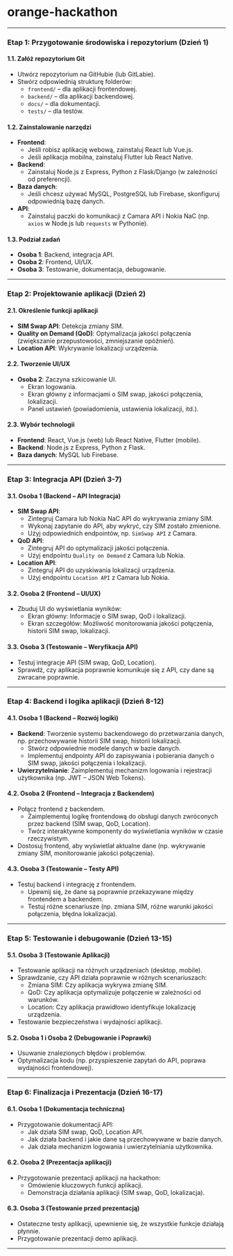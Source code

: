 # orange-hackathon
---

### **Etap 1: Przygotowanie środowiska i repozytorium (Dzień 1)**

#### 1.1. **Załóż repozytorium Git**
- Utwórz repozytorium na GitHubie (lub GitLabie).
- Stwórz odpowiednią strukturę folderów:
  - `frontend/` – dla aplikacji frontendowej.
  - `backend/` – dla aplikacji backendowej.
  - `docs/` – dla dokumentacji.
  - `tests/` – dla testów.

#### 1.2. **Zainstalowanie narzędzi**
- **Frontend**:
  - Jeśli robisz aplikację webową, zainstaluj React lub Vue.js.
  - Jeśli aplikacja mobilna, zainstaluj Flutter lub React Native.
- **Backend**:
  - Zainstaluj Node.js z Express, Python z Flask/Django (w zależności od preferencji).
- **Baza danych**:
  - Jeśli chcesz używać MySQL, PostgreSQL lub Firebase, skonfiguruj odpowiednią bazę danych.
- **API**:
  - Zainstaluj paczki do komunikacji z Camara API i Nokia NaC (np. `axios` w Node.js lub `requests` w Pythonie).

#### 1.3. **Podział zadań**
- **Osoba 1**: Backend, integracja API.
- **Osoba 2**: Frontend, UI/UX.
- **Osoba 3**: Testowanie, dokumentacja, debugowanie.

---

### **Etap 2: Projektowanie aplikacji (Dzień 2)**

#### 2.1. **Określenie funkcji aplikacji**
- **SIM Swap API**: Detekcja zmiany SIM.
- **Quality on Demand (QoD)**: Optymalizacja jakości połączenia (zwiększanie przepustowości, zmniejszanie opóźnień).
- **Location API**: Wykrywanie lokalizacji urządzenia.

#### 2.2. **Tworzenie UI/UX**
- **Osoba 2**: Zaczyna szkicowanie UI.
  - Ekran logowania.
  - Ekran główny z informacjami o SIM swap, jakości połączenia, lokalizacji.
  - Panel ustawień (powiadomienia, ustawienia lokalizacji, itd.).

#### 2.3. **Wybór technologii**
- **Frontend**: React, Vue.js (web) lub React Native, Flutter (mobile).
- **Backend**: Node.js z Express, Python z Flask.
- **Baza danych**: MySQL lub Firebase.

---

### **Etap 3: Integracja API (Dzień 3-7)**

#### 3.1. **Osoba 1 (Backend – API Integracja)**
- **SIM Swap API**:
  - Zintegruj Camara lub Nokia NaC API do wykrywania zmiany SIM.
  - Wykonaj zapytanie do API, aby wykryć, czy SIM zostało zmienione.
  - Użyj odpowiednich endpointów, np. `SimSwap API` z Camara.
- **QoD API**:
  - Zintegruj API do optymalizacji jakości połączenia.
  - Użyj endpointu `Quality on Demand` z Camara lub Nokia.
- **Location API**:
  - Zintegruj API do uzyskiwania lokalizacji urządzenia.
  - Użyj endpointu `Location API` z Camara lub Nokia.

#### 3.2. **Osoba 2 (Frontend – UI/UX)**
- Zbuduj UI do wyświetlania wyników:
  - Ekran główny: Informacje o SIM swap, QoD i lokalizacji.
  - Ekran szczegółów: Możliwość monitorowania jakości połączenia, historii SIM swap, lokalizacji.
  
#### 3.3. **Osoba 3 (Testowanie – Weryfikacja API)**
- Testuj integracje API (SIM swap, QoD, Location).
- Sprawdź, czy aplikacja poprawnie komunikuje się z API, czy dane są zwracane poprawnie.

---

### **Etap 4: Backend i logika aplikacji (Dzień 8-12)**

#### 4.1. **Osoba 1 (Backend – Rozwój logiki)**
- **Backend**: Tworzenie systemu backendowego do przetwarzania danych, np. przechowywanie historii SIM swap, historii lokalizacji.
  - Stwórz odpowiednie modele danych w bazie danych.
  - Implementuj endpointy API do zapisywania i pobierania danych o SIM swap, jakości połączenia i lokalizacji.
- **Uwierzytelnianie**: Zaimplementuj mechanizm logowania i rejestracji użytkownika (np. JWT – JSON Web Tokens).

#### 4.2. **Osoba 2 (Frontend – Integracja z Backendem)**
- Połącz frontend z backendem.
  - Zaimplementuj logikę frontendową do obsługi danych zwróconych przez backend (SIM swap, QoD, Location).
  - Twórz interaktywne komponenty do wyświetlania wyników w czasie rzeczywistym.
- Dostosuj frontend, aby wyświetlał aktualne dane (np. wykrywanie zmiany SIM, monitorowanie jakości połączenia).

#### 4.3. **Osoba 3 (Testowanie – Testy API)**
- Testuj backend i integrację z frontendem.
  - Upewnij się, że dane są poprawnie przekazywane między frontendem a backendem.
  - Testuj różne scenariusze (np. zmiana SIM, różne warunki jakości połączenia, błędna lokalizacja).

---

### **Etap 5: Testowanie i debugowanie (Dzień 13-15)**

#### 5.1. **Osoba 3 (Testowanie Aplikacji)**
- Testowanie aplikacji na różnych urządzeniach (desktop, mobile).
- Sprawdzanie, czy API działa poprawnie w różnych scenariuszach:
  - Zmiana SIM: Czy aplikacja wykrywa zmianę SIM.
  - QoD: Czy aplikacja optymalizuje połączenie w zależności od warunków.
  - Location: Czy aplikacja prawidłowo identyfikuje lokalizację urządzenia.
- Testowanie bezpieczeństwa i wydajności aplikacji.

#### 5.2. **Osoba 1 i Osoba 2 (Debugowanie i Poprawki)**
- Usuwanie znalezionych błędów i problemów.
- Optymalizacja kodu (np. przyspieszenie zapytań do API, poprawa wydajności frontendowej).

---

### **Etap 6: Finalizacja i Prezentacja (Dzień 16-17)**

#### 6.1. **Osoba 1 (Dokumentacja techniczna)**
- Przygotowanie dokumentacji API:
  - Jak działa SIM swap, QoD, Location API.
  - Jak działa backend i jakie dane są przechowywane w bazie danych.
  - Jak działa mechanizm logowania i uwierzytelniania użytkownika.

#### 6.2. **Osoba 2 (Prezentacja aplikacji)**
- Przygotowanie prezentacji aplikacji na hackathon:
  - Omówienie kluczowych funkcji aplikacji.
  - Demonstracja działania aplikacji (SIM swap, QoD, lokalizacja).

#### 6.3. **Osoba 3 (Testowanie przed prezentacją)**
- Ostateczne testy aplikacji, upewnienie się, że wszystkie funkcje działają płynnie.
- Przygotowanie prezentacji demo aplikacji.

---
